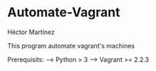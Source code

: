 # Automate-Vagrant
Hèctor Martínez

This program automate vagrant's machines

Prerequisits:
--> Python > 3
--> Vagrant >= 2.2.3
